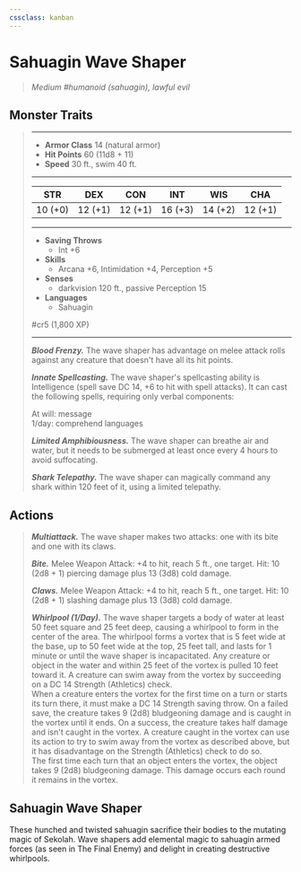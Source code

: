 ```yaml
---
cssclass: kanban
---
```


# Sahuagin Wave Shaper
>*Medium #humanoid (sahuagin), lawful evil*
## Monster Traits
>___
>- **Armor Class** 14 (natural armor)
>- **Hit Points** 60 (11d8 + 11)
>- **Speed** 30 ft., swim 40 ft.
>___
>|STR|DEX|CON|INT|WIS|CHA|
>|:---:|:---:|:---:|:---:|:---:|:---:|
>|10 (+0)|12 (+1)|12 (+1)|16 (+3)|14 (+2)|12 (+1)|
>___
>- **Saving Throws**
>	 - Int +6
>- **Skills**
>	 - Arcana +6, Intimidation +4, Perception +5
>- **Senses**
>	 - darkvision 120 ft., passive Perception 15
>- **Languages**
>	 - Sahuagin
>
> #cr5 (1,800 XP)
>___
>***Blood Frenzy.*** The wave shaper has advantage on melee attack rolls against any creature that doesn't have all its hit points.  
>
>***Innate Spellcasting.*** The wave shaper's spellcasting ability is Intelligence (spell save DC 14, +6 to hit with spell attacks). It can cast the following spells, requiring only verbal components:  
>
>At will: message  
>1/day: comprehend languages  
>
>
>***Limited Amphibiousness.*** The wave shaper can breathe air and water, but it needs to be submerged at least once every 4 hours to avoid suffocating.  
>
>***Shark Telepathy.*** The wave shaper can magically command any shark within 120 feet of it, using a limited telepathy.  
>
## Actions
>***Multiattack.*** The wave shaper makes two attacks: one with its bite and one with its claws.  
>
>***Bite.*** Melee Weapon Attack: +4 to hit, reach 5 ft., one target. Hit: 10 (2d8 + 1) piercing damage plus 13 (3d8) cold damage.  
>
>***Claws.*** Melee Weapon Attack: +4 to hit, reach 5 ft., one target. Hit: 10 (2d8 + 1) slashing damage plus 13 (3d8) cold damage.  
>
>***Whirlpool (1/Day).*** The wave shaper targets a body of water at least 50 feet square and 25 feet deep, causing a whirlpool to form in the center of the area. The whirlpool forms a vortex that is 5 feet wide at the base, up to 50 feet wide at the top, 25 feet tall, and lasts for 1 minute or until the wave shaper is incapacitated. Any creature or object in the water and within 25 feet of the vortex is pulled 10 feet toward it. A creature can swim away from the vortex by succeeding on a DC 14 Strength (Athletics) check.  
>When a creature enters the vortex for the first time on a turn or starts its turn there, it must make a DC 14 Strength saving throw. On a failed save, the creature takes 9 (2d8) bludgeoning damage and is caught in the vortex until it ends. On a success, the creature takes half damage and isn't caught in the vortex. A creature caught in the vortex can use its action to try to swim away from the vortex as described above, but it has disadvantage on the Strength (Athletics) check to do so.  
>The first time each turn that an object enters the vortex, the object takes 9 (2d8) bludgeoning damage. This damage occurs each round it remains in the vortex.
## Sahuagin Wave Shaper
These hunched and twisted sahuagin sacrifice their bodies to the mutating magic of Sekolah. Wave shapers add elemental magic to sahuagin armed forces (as seen in The Final Enemy) and delight in creating destructive whirlpools.